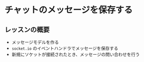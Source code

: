 # チャットのメッセージを保存する

## レッスンの概要

- メッセージモデルを作る
- `socket.io` のイベントハンドラでメッセージを保存する
- 新規にソケットが接続されたとき、メッセージの問い合わせを行う
